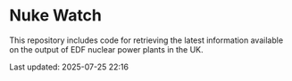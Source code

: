 # Nuke Watch

This repository includes code for retrieving the latest information available on the output of EDF nuclear power plants in the UK.

Last updated: 2025-07-25 22:16